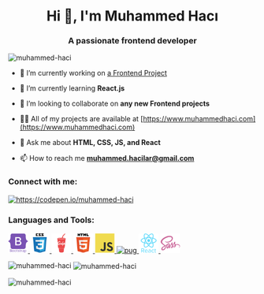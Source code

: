 <h1 align="center">Hi 👋, I'm Muhammed Hacı</h1>
<h3 align="center">A passionate frontend developer</h3>

<p align="left"> <img src="https://komarev.com/ghpvc/?username=muhammed-haci&label=Profile%20views&color=0e75b6&style=flat" alt="muhammed-haci" /> </p>

- 🔭 I’m currently working on [a Frontend Project](https://muhammed-haci.github.io/piramit/index.html)

- 🌱 I’m currently learning **React.js**

- 👯 I’m looking to collaborate on **any new Frontend projects**

- 👨‍💻 All of my projects are available at [https://www.muhammedhaci.com](https://www.muhammedhaci.com)

- 💬 Ask me about **HTML, CSS, JS, and React**

- 📫 How to reach me **muhammed.hacilar@gmail.com**

<h3 align="left">Connect with me:</h3>
<p align="left">
<a href="https://codepen.io/https://codepen.io/muhammed-haci" target="blank"><img align="center" src="https://raw.githubusercontent.com/rahuldkjain/github-profile-readme-generator/master/src/images/icons/Social/codepen.svg" alt="https://codepen.io/muhammed-haci" height="30" width="40" /></a>
</p>

<h3 align="left">Languages and Tools:</h3>
<p align="left"> <a href="https://getbootstrap.com" target="_blank" rel="noreferrer"> <img src="https://raw.githubusercontent.com/devicons/devicon/master/icons/bootstrap/bootstrap-plain-wordmark.svg" alt="bootstrap" width="40" height="40"/> </a> <a href="https://www.w3schools.com/css/" target="_blank" rel="noreferrer"> <img src="https://raw.githubusercontent.com/devicons/devicon/master/icons/css3/css3-original-wordmark.svg" alt="css3" width="40" height="40"/> </a> <a href="https://gulpjs.com" target="_blank" rel="noreferrer"> <img src="https://raw.githubusercontent.com/devicons/devicon/master/icons/gulp/gulp-plain.svg" alt="gulp" width="40" height="40"/> </a> <a href="https://www.w3.org/html/" target="_blank" rel="noreferrer"> <img src="https://raw.githubusercontent.com/devicons/devicon/master/icons/html5/html5-original-wordmark.svg" alt="html5" width="40" height="40"/> </a> <a href="https://developer.mozilla.org/en-US/docs/Web/JavaScript" target="_blank" rel="noreferrer"> <img src="https://raw.githubusercontent.com/devicons/devicon/master/icons/javascript/javascript-original.svg" alt="javascript" width="40" height="40"/> </a> <a href="https://pugjs.org" target="_blank" rel="noreferrer"> <img src="https://cdn.worldvectorlogo.com/logos/pug.svg" alt="pug" width="40" height="40"/> </a> <a href="https://reactjs.org/" target="_blank" rel="noreferrer"> <img src="https://raw.githubusercontent.com/devicons/devicon/master/icons/react/react-original-wordmark.svg" alt="react" width="40" height="40"/> </a> <a href="https://sass-lang.com" target="_blank" rel="noreferrer"> <img src="https://raw.githubusercontent.com/devicons/devicon/master/icons/sass/sass-original.svg" alt="sass" width="40" height="40"/> </a> </p>

<p><img align="left" src="https://github-readme-stats.vercel.app/api/top-langs?username=muhammed-haci&show_icons=true&locale=en&layout=compact" alt="muhammed-haci" /></p>

<p>&nbsp;<img align="center" src="https://github-readme-stats.vercel.app/api?username=muhammed-haci&show_icons=true&locale=en" alt="muhammed-haci" /></p>

<p><img align="center" src="https://github-readme-streak-stats.herokuapp.com/?user=muhammed-haci&" alt="muhammed-haci" /></p>
